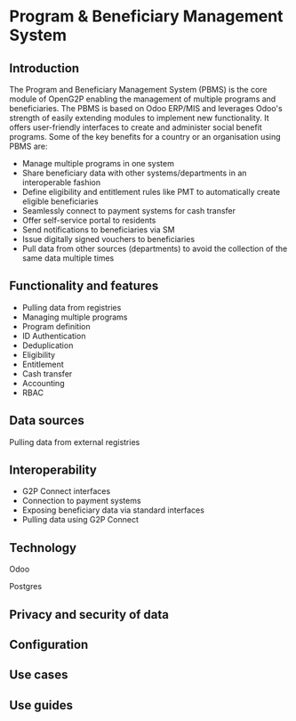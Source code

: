 # Program & Beneficiary Management System

## Introduction&#x20;

The Program and Beneficiary Management System (PBMS) is the core module of OpenG2P enabling the management of multiple programs and beneficiaries. The PBMS is based on Odoo ERP/MIS and leverages Odoo's strength of easily extending modules to implement new functionality.  It offers user-friendly interfaces to create and administer social benefit programs.  Some of the key benefits for a country or an organisation using PBMS are:

* Manage multiple programs in one system
* Share beneficiary data with other systems/departments in an interoperable fashion
* Define eligibility and entitlement rules like PMT to automatically create eligible beneficiaries
* Seamlessly connect to payment systems for cash transfer
* Offer self-service portal to residents
* Send notifications to beneficiaries via SM
* Issue digitally signed vouchers to beneficiaries
* Pull data from other sources (departments) to avoid the collection of the same data multiple times

## Functionality and features

* Pulling data from registries
* Managing multiple programs
* Program definition
* ID Authentication
* Deduplication
* Eligibility&#x20;
* Entitlement&#x20;
* Cash transfer
* Accounting
* RBAC

## Data sources

Pulling data from external registries

## Interoperability &#x20;

* G2P Connect interfaces
* Connection to payment systems
* Exposing beneficiary data via standard interfaces
* Pulling data using G2P Connect

## Technology

Odoo

Postgres

## Privacy and security of data

## Configuration

## Use cases

## Use guides
